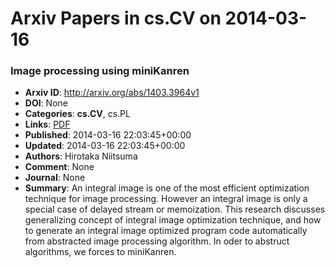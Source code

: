 # Arxiv Papers in cs.CV on 2014-03-16
### Image processing using miniKanren
- **Arxiv ID**: http://arxiv.org/abs/1403.3964v1
- **DOI**: None
- **Categories**: **cs.CV**, cs.PL
- **Links**: [PDF](http://arxiv.org/pdf/1403.3964v1)
- **Published**: 2014-03-16 22:03:45+00:00
- **Updated**: 2014-03-16 22:03:45+00:00
- **Authors**: Hirotaka Niitsuma
- **Comment**: None
- **Journal**: None
- **Summary**: An integral image is one of the most efficient optimization technique for image processing. However an integral image is only a special case of delayed stream or memoization. This research discusses generalizing concept of integral image optimization technique, and how to generate an integral image optimized program code automatically from abstracted image processing algorithm. In oder to abstruct algorithms, we forces to miniKanren.



